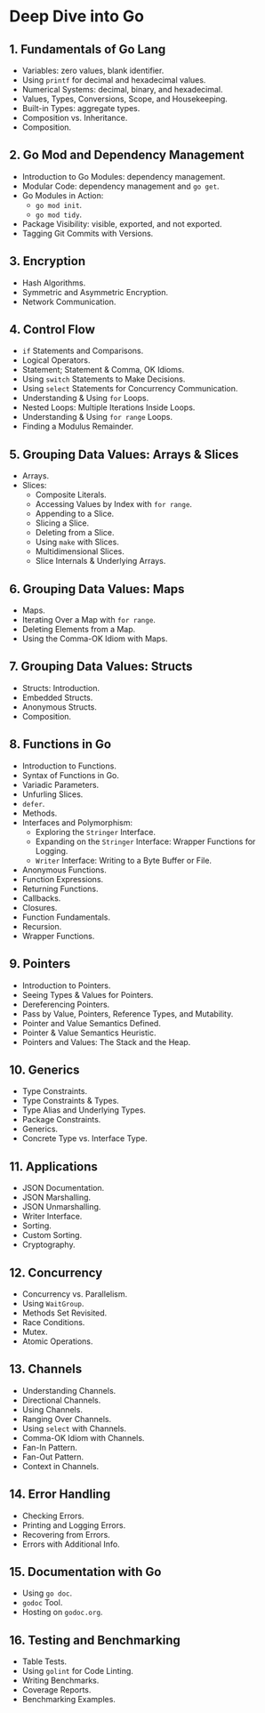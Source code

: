 # **Deep Dive into Go**  

## **1. Fundamentals of Go Lang**  
- Variables: zero values, blank identifier.  
- Using `printf` for decimal and hexadecimal values.  
- Numerical Systems: decimal, binary, and hexadecimal.  
- Values, Types, Conversions, Scope, and Housekeeping.  
- Built-in Types: aggregate types.  
- Composition vs. Inheritance.  
- Composition.  

## **2. Go Mod and Dependency Management**  
- Introduction to Go Modules: dependency management.  
- Modular Code: dependency management and `go get`.  
- Go Modules in Action:  
  - `go mod init`.  
  - `go mod tidy`.  
- Package Visibility: visible, exported, and not exported.  
- Tagging Git Commits with Versions.  

## **3. Encryption**  
- Hash Algorithms.  
- Symmetric and Asymmetric Encryption.  
- Network Communication.  

## **4. Control Flow**  
- `if` Statements and Comparisons.  
- Logical Operators.  
- Statement; Statement & Comma, OK Idioms.  
- Using `switch` Statements to Make Decisions.  
- Using `select` Statements for Concurrency Communication.  
- Understanding & Using `for` Loops.  
- Nested Loops: Multiple Iterations Inside Loops.  
- Understanding & Using `for range` Loops.  
- Finding a Modulus Remainder.  

## **5. Grouping Data Values: Arrays & Slices**  
- Arrays.  
- Slices:  
  - Composite Literals.  
  - Accessing Values by Index with `for range`.  
  - Appending to a Slice.  
  - Slicing a Slice.  
  - Deleting from a Slice.  
  - Using `make` with Slices.  
  - Multidimensional Slices.  
  - Slice Internals & Underlying Arrays.  

## **6. Grouping Data Values: Maps**  
- Maps.  
- Iterating Over a Map with `for range`.  
- Deleting Elements from a Map.  
- Using the Comma-OK Idiom with Maps.  

## **7. Grouping Data Values: Structs**  
- Structs: Introduction.  
- Embedded Structs.  
- Anonymous Structs.  
- Composition.  

## **8. Functions in Go**  
- Introduction to Functions.  
- Syntax of Functions in Go.  
- Variadic Parameters.  
- Unfurling Slices.  
- `defer`.  
- Methods.  
- Interfaces and Polymorphism:  
  - Exploring the `Stringer` Interface.  
  - Expanding on the `Stringer` Interface: Wrapper Functions for Logging.  
  - `Writer` Interface: Writing to a Byte Buffer or File.  
- Anonymous Functions.  
- Function Expressions.  
- Returning Functions.  
- Callbacks.  
- Closures.  
- Function Fundamentals.  
- Recursion.  
- Wrapper Functions.  

## **9. Pointers**  
- Introduction to Pointers.  
- Seeing Types & Values for Pointers.  
- Dereferencing Pointers.  
- Pass by Value, Pointers, Reference Types, and Mutability.  
- Pointer and Value Semantics Defined.  
- Pointer & Value Semantics Heuristic.  
- Pointers and Values: The Stack and the Heap.  

## **10. Generics**  
- Type Constraints.  
- Type Constraints & Types.  
- Type Alias and Underlying Types.  
- Package Constraints.  
- Generics.  
- Concrete Type vs. Interface Type.  

## **11. Applications**  
- JSON Documentation.  
- JSON Marshalling.  
- JSON Unmarshalling.  
- Writer Interface.  
- Sorting.  
- Custom Sorting.  
- Cryptography.  

## **12. Concurrency**  
- Concurrency vs. Parallelism.  
- Using `WaitGroup`.  
- Methods Set Revisited.  
- Race Conditions.  
- Mutex.  
- Atomic Operations.  

## **13. Channels**  
- Understanding Channels.  
- Directional Channels.  
- Using Channels.  
- Ranging Over Channels.  
- Using `select` with Channels.  
- Comma-OK Idiom with Channels.  
- Fan-In Pattern.  
- Fan-Out Pattern.  
- Context in Channels.  

## **14. Error Handling**  
- Checking Errors.  
- Printing and Logging Errors.  
- Recovering from Errors.  
- Errors with Additional Info.  

## **15. Documentation with Go**  
- Using `go doc`.  
- `godoc` Tool.  
- Hosting on `godoc.org`.  

## **16. Testing and Benchmarking**  
- Table Tests.  
- Using `golint` for Code Linting.  
- Writing Benchmarks.  
- Coverage Reports.  
- Benchmarking Examples.  

